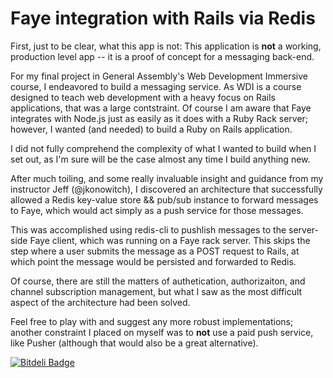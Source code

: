 Faye integration with Rails via Redis
==

First, just to be clear, what this app is not: 
This application is **not** a working, production level app -- it is a proof of concept for a messaging back-end.

For my final project in General Assembly's Web Development Immersive course, I endeavored to build a messaging service. As WDI is a course designed to teach web development with a heavy focus on Rails applications, that was a large contstraint. Of course I am aware that Faye integrates with Node.js just as easily as it does with a Ruby Rack server; however, I wanted (and needed) to build a Ruby on Rails application.

I did not fully comprehend the complexity of what I wanted to build when I set out, as I'm sure will be the case almost any time I build anything new.

After much toiling, and some really invaluable insight and guidance from my instructor Jeff (@jkonowitch), I discovered an architecture that successfully allowed a Redis key-value store && pub/sub instance to forward messages to Faye, which would act simply as a push service for those messages.

This was accomplished using redis-cli to pushlish messages to the server-side Faye client, which was running on a Faye rack server. This skips the step where a user submits the message as a POST request to Rails, at which point the message would be persisted and forwarded to Redis.

Of course, there are still the matters of authetication, authorizaiton, and channel subscription management, but what I saw as the most difficult aspect of the architecture had been solved.

Feel free to play with and suggest any more robust implementations; another constraint I placed on myself was to **not** use a paid push service, like Pusher (although that would also be a great alternative).



[![Bitdeli Badge](https://d2weczhvl823v0.cloudfront.net/brittlewis12/faye-test/trend.png)](https://bitdeli.com/free "Bitdeli Badge")

